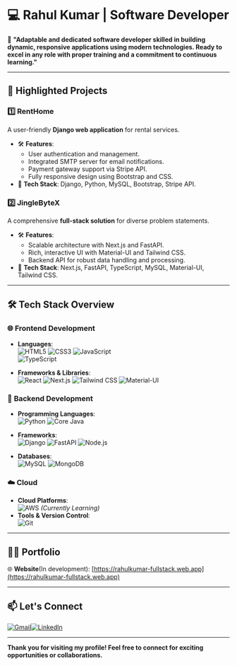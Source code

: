 # 💻 Rahul Kumar | Software Developer  

🚀 **"Adaptable and dedicated software developer skilled in building dynamic, responsive applications using modern technologies. Ready to excel in any role with proper training and a commitment to continuous learning."**

---

## 🌟 **Highlighted Projects**

### 1️⃣ **RentHome**  
A user-friendly **Django web application** for rental services.  
- 🛠 **Features**:  
  - User authentication and management.  
  - Integrated SMTP server for email notifications.  
  - Payment gateway support via Stripe API.  
  - Fully responsive design using Bootstrap and CSS.  
- 🔗 **Tech Stack**: Django, Python, MySQL, Bootstrap, Stripe API.  

### 2️⃣ **JingleByteX**  
A comprehensive **full-stack solution** for diverse problem statements.  
- 🛠 **Features**:  
  - Scalable architecture with Next.js and FastAPI.  
  - Rich, interactive UI with Material-UI and Tailwind CSS.  
  - Backend API for robust data handling and processing.  
- 🔗 **Tech Stack**: Next.js, FastAPI, TypeScript, MySQL, Material-UI, Tailwind CSS.  

---

## 🛠 **Tech Stack Overview**

### 🌐 **Frontend Development**  
- **Languages**:  
  ![HTML5](https://img.shields.io/badge/-HTML5-E34F26?style=flat-square&logo=html5&logoColor=white)   ![CSS3](https://img.shields.io/badge/-CSS3-1572B6?style=flat-square&logo=css3)   ![JavaScript](https://img.shields.io/badge/-JavaScript-F7DF1E?style=flat-square&logo=javascript&logoColor=black)  
![TypeScript](https://img.shields.io/badge/-TypeScript-007ACC?style=flat-square&logo=typescript&logoColor=white)  

- **Frameworks & Libraries**:  
  ![React](https://img.shields.io/badge/-React-61DAFB?style=flat-square&logo=react&logoColor=black)  ![Next.js](https://img.shields.io/badge/-Next.js-000000?style=flat-square&logo=next.js&logoColor=white)   ![Tailwind CSS](https://img.shields.io/badge/-Tailwind_CSS-38B2AC?style=flat-square&logo=tailwind-css&logoColor=white)  ![Material-UI](https://img.shields.io/badge/-Material--UI-0081CB?style=flat-square&logo=mui&logoColor=white)  

### 🔧 **Backend Development**  
- **Programming Languages**:  
  ![Python](https://img.shields.io/badge/-Python-3776AB?style=flat-square&logo=python&logoColor=white)    ![Core Java](https://img.shields.io/badge/-Java-007396?style=flat-square&logo=java&logoColor=white)  
- **Frameworks**:  
  ![Django](https://img.shields.io/badge/-Django-092E20?style=flat-square&logo=django&logoColor=white)   ![FastAPI](https://img.shields.io/badge/-FastAPI-009688?style=flat-square&logo=fastapi&logoColor=white)  ![Node.js](https://img.shields.io/badge/-Node.js-339933?style=flat-square&logo=node.js&logoColor=white)  

- **Databases**:  
  ![MySQL](https://img.shields.io/badge/-MySQL-4479A1?style=flat-square&logo=mysql&logoColor=white)   ![MongoDB](https://img.shields.io/badge/-MongoDB-47A248?style=flat-square&logo=mongodb&logoColor=white)  

### ☁️ **Cloud**  
- **Cloud Platforms**:  
  ![AWS](https://img.shields.io/badge/-AWS-232F3E?style=flat-square&logo=amazon-aws&logoColor=white) *(Currently Learning)*  
- **Tools & Version Control**:  
  ![Git](https://img.shields.io/badge/-Git-F05032?style=flat-square&logo=git&logoColor=white)  
  

---

## 👨‍💻 **Portfolio**  

🌐 **Website**(In development): [https://rahulkumar-fullstack.web.app](https://rahulkumar-fullstack.web.app)  

---

## 📫 **Let's Connect**  

[![Gmail](https://img.shields.io/badge/Gmail-D14836?style=flat-square&logo=gmail&logoColor=white)](mailto:iamrahulkumar052@gmail.com)[![LinkedIn](https://img.shields.io/badge/LinkedIn-0077B5?style=flat-square&logo=linkedin&logoColor=white)](https://www.linkedin.com/in/rahulkumar-fullstack)  

---

**Thank you for visiting my profile! Feel free to connect for exciting opportunities or collaborations.**